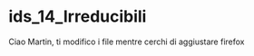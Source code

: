 ids_14_Irreducibili
===================

Ciao Martin, ti modifico i file mentre cerchi di aggiustare firefox
